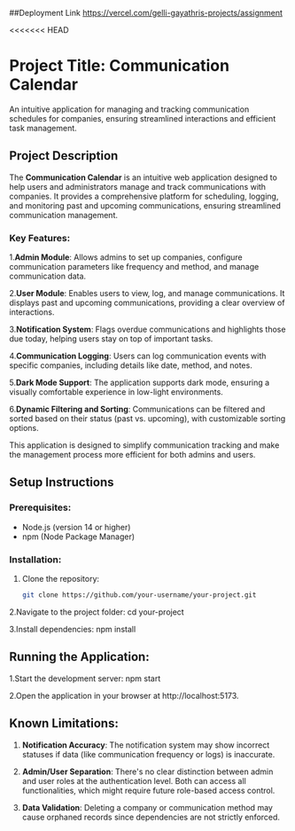 ##Deployment Link
https://vercel.com/gelli-gayathris-projects/assignment

<<<<<<< HEAD
# Project Title: Communication Calendar

An intuitive application for managing and tracking communication schedules for companies, ensuring streamlined interactions and efficient task management.

## Project Description

The **Communication Calendar** is an intuitive web application designed to help users and administrators manage and track communications with companies. It provides a comprehensive platform for scheduling, logging, and monitoring past and upcoming communications, ensuring streamlined communication management.

### Key Features:

1.**Admin Module**: Allows admins to set up companies, configure communication parameters like frequency and method, and manage communication data.

2.**User Module**: Enables users to view, log, and manage communications. It displays past and upcoming communications, providing a clear overview of interactions.

3.**Notification System**: Flags overdue communications and highlights those due today, helping users stay on top of important tasks.

4.**Communication Logging**: Users can log communication events with specific companies, including details like date, method, and notes.

5.**Dark Mode Support**: The application supports dark mode, ensuring a visually comfortable experience in low-light environments.

6.**Dynamic Filtering and Sorting**: Communications can be filtered and sorted based on their status (past vs. upcoming), with customizable sorting options.

This application is designed to simplify communication tracking and make the management process more efficient for both admins and users.

## Setup Instructions

### Prerequisites:
- Node.js (version 14 or higher)
- npm (Node Package Manager)

### Installation:
1. Clone the repository:
   ```bash
   git clone https://github.com/your-username/your-project.git

2.Navigate to the project folder: cd your-project

3.Install dependencies: npm install

## Running the Application:
1.Start the development server: npm start

2.Open the application in your browser at http://localhost:5173.


## Known Limitations:

1. **Notification Accuracy**: 
   The notification system may show incorrect statuses if data (like communication frequency or logs) is inaccurate.

2. **Admin/User Separation**: 
   There's no clear distinction between admin and user roles at the authentication level. Both can access all functionalities, which might require future role-based access control.

3. **Data Validation**: 
   Deleting a company or communication method may cause orphaned records since dependencies are not strictly enforced.























